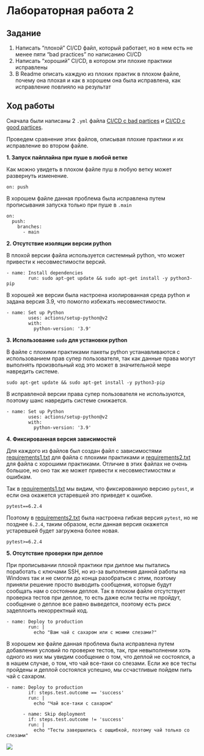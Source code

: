 # Лабораторная работа 2
## Задание

1. Написать “плохой” CI/CD файл, который работает, но в нем есть не менее пяти “bad practices” по написанию CI/CD
2. Написать “хороший” CI/CD, в котором эти плохие практики исправлены
3. В Readme описать каждую из плохих практик в плохом файле, почему она плохая и как в хорошем она была исправлена, как исправление повлияло на результат

## Ход работы

Сначала были написаны 2 ```.yml``` файла [CI/CD с bad partices](https://github.com/dariapankova/clouds/blob/main/.github/workflows/bad_file.yml) и [CI/CD с good partices](https://github.com/dariapankova/clouds/blob/main/.github/workflows/good_file.yml).

Проведем сравнение этих файлов, описывая плохие практики и их исправление во втором файле.

**1. Запуск пайплайна при пуше в любой ветке**

Как можно увидеть в плохом файле пуш в любую ветку может развернуть изменение. 
```
on: push
```
В хорошем файле данная проблема была исправлена путем прописывания запуска только при пуше в ```.main```
```
on:
  push:
    branches:
      - main
```
**2. Отсутствие изоляции версии python**

В плохой версии файла используется системный python, что может привести к несовместимости версий.
```
- name: Install dependencies
        run: sudo apt-get update && sudo apt-get install -y python3-pip
```
В хорошей же версии была настроена изолированная среда python и задана версия 3.9, что помогло избежать несовместимости.
```
- name: Set up Python
        uses: actions/setup-python@v2
        with:
          python-version: '3.9'
```
**3. Использование ```sudo``` для установки python**

В файле с плохими практиками пакеты python устанавливаются с использованием прав супер пользователя, так как данные права могут выполнять произвольный код это может в значительной мере навредить системе.
```
sudo apt-get update && sudo apt-get install -y python3-pip
```
В исправленой версии права супер пользователя не используются, поэтому шанс навредить системе снижается.
```
- name: Set up Python
        uses: actions/setup-python@v2
        with:
          python-version: '3.9'
```
**4. Фиксированная версия зависимостей**

Для каждого из файлов был создан файл с зависимостями [requirements1.txt](https://github.com/dariapankova/clouds/blob/main/lab4/requirements1.txt) для файла с плохими практиками и [requirements2.txt](https://github.com/dariapankova/clouds/blob/main/lab4/requirements2.txt) для файла с хорошими практиками. Отличие в этих файлах не очень большое, но оно так же может привести к несовместимостям и ошибкам.

Так в [requirements1.txt](https://github.com/dariapankova/clouds/blob/main/lab4/requirements1.txt) мы видим, что фиксированную версию ```pytest```, и если она окажется устаревшей это приведет к ошибке.
```
pytest==6.2.4
```
Поэтому в [requirements2.txt](https://github.com/dariapankova/clouds/blob/main/lab4/requirements2.txt) была настроена гибкая версия ```pytest```, но не позднее ```6.2.4```, таким образом, если данная версия окажется устаревшей будет загружена более новая.
```
pytest>=6.2.4
```
**5. Отсутствие проверки при деплое**

При прописывании плохой практики при диплое мы пытались поработать с ключами SSH, но из-за выполнения данной работы на Windows так и не смогли до конца разобраться с этим, поэтому приняли решение просто выводить сообщения, которые будут сообщать нам о состоянии деплоя. Так в плохом файле отсутствует проверка тестов при деплое, то есть даже если тесты не пройдут, сообщение о деплое все равно выведется, поэтому есть риск задеплоить некорректный код.
```
- name: Deploy to production
        run: |
          echo "Вам чай с сахаром или с моими слезами?"
```
В хорошем же файле данная проблема была исправлена путем добавления условий по проверке тестов, так, при невыполнении хоть одного из них мы увидим сообщение о том, что деплой не состоялся, а в нашем случае, о том, что чай все-таки со слезами. Если же все тесты пройдены и деплой состоялся успешно, мы ссчастливые пойдем пить чай с сахаром.
```
- name: Deploy to production
        if: steps.test.outcome == 'success'
        run: |
          echo "Чай все-таки с сахаром"
          
      - name: Skip deployment
        if: steps.test.outcome != 'success'
        run: |
          echo "Тесты завершились с ошщибкой, поэтому чай только со слезами"
```
![](https://sun9-80.userapi.com/impf/u3T7StgdqhkHcN1VP3FNI4Gl8s1EwUKqdL4laQ/_f6KGqoXjlY.jpg?size=1080x713&quality=96&sign=7c82d16686bf80ee2afe6513f38719e6&type=album)

